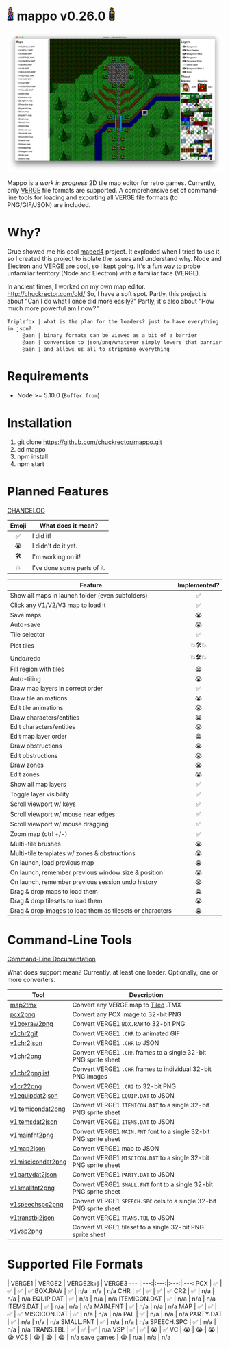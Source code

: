 # ![alt text](/img/v1/CRYSTAL.CHR-down.gif?raw=true "a sample of v2chr2gif cli output") mappo v0.26.0 ![alt text](/img/v1/DARIN.CHR-down.gif?raw=true "a sample of v2chr2gif cli output")

![alt text](/img/wip/mappo-wip-tileset-selected-and-hovering-tiles.png?raw=true "mappo work-in-progress screenshot of recently implemented display of which tile is currently selected and being hovered over in the tileset")

Mappo is a *work in progress* 2D tile map editor for retro games. Currently, only [VERGE](http://verge-rpg.com/) file formats are supported. A comprehensive set of command-line tools for loading and exporting all VERGE file formats (to PNG/GIF/JSON) are included.

# Why?

Grue showed me his cool [maped4](https://github.com/mcgrue/maped4) project. It exploded when I tried to use it, so I created this project to isolate the issues and understand why. Node and Electron and VERGE are cool, so I kept going. It's a fun way to probe unfamiliar territory (Node and Electron) with a familiar face (VERGE).

In ancient times, I worked on my own map editor. http://chuckrector.com/old/ So, I have a soft spot. Partly, this project is about "Can I do what I once did more easily?" Partly, it's also about "How much more powerful am I now?"

```
Triplefox | what is the plan for the loaders? just to have everything in json?
     @aen | binary formats can be viewed as a bit of a barrier
     @aen | conversion to json/png/whatever simply lowers that barrier
     @aen | and allows us all to stripmine everything
```

# Requirements

- Node >= 5.10.0 (`Buffer.from`)

# Installation

1. git clone https://github.com/chuckrector/mappo.git
2. cd mappo
3. npm install
4. npm start

# Planned Features

[CHANGELOG](https://github.com/chuckrector/mappo/blob/master/CHANGELOG.md)

Emoji | What does it mean?
:---:| ---
✅ | I did it!
😭 | I didn't do it yet.
🛠 | I'm working on it!
💥 | I've done some parts of it.

Feature | Implemented?
--- |:---:
Show all maps in launch folder (even subfolders) | ✅
Click any V1/V2/V3 map to load it | ✅
Save maps | 😭
Auto-save | 😭
Tile selector | ✅
Plot tiles | 💥🛠💥
Undo/redo | 💥🛠💥
Fill region with tiles | 😭
Auto-tiling | 😭
Draw map layers in correct order | ✅
Draw tile animations | 😭
Edit tile animations | 😭
Draw characters/entities | 😭
Edit characters/entities | 😭
Edit map layer order | 😭
Draw obstructions | 😭
Edit obstructions | 😭
Draw zones | 😭
Edit zones | 😭
Show all map layers | ✅
Toggle layer visibility | ✅
Scroll viewport w/ keys | ✅
Scroll viewport w/ mouse near edges | ✅
Scroll viewport w/ mouse dragging | ✅
Zoom map (ctrl +/-) | ✅
Multi-tile brushes | 😭
Multi-tile templates w/ zones & obstructions | 😭
On launch, load previous map | 😭
On launch, remember previous window size & position | 😭
On launch, remember previous session undo history | 😭
Drag & drop maps to load them | 😭
Drag & drop tilesets to load them | 😭
Drag & drop images to load them as tilesets or characters | 😭

# Command-Line Tools

[Command-Line Documentation](https://github.com/chuckrector/mappo/tree/master/doc)

What does support mean? Currently, at least one loader. Optionally, one or more converters.

Tool | Description
--- | ---
[map2tmx](https://github.com/chuckrector/mappo/tree/master/doc#user-content-map2tmx) | Convert any VERGE map to [Tiled](http://www.mapeditor.org/) .TMX
[pcx2png](https://github.com/chuckrector/mappo/tree/master/doc#user-content-pcx2png) | Convert any PCX image to 32-bit PNG
[v1boxraw2png](https://github.com/chuckrector/mappo/tree/master/doc/v1#user-content-v1boxraw2png) | Convert VERGE1 `BOX.RAW` to 32-bit PNG
[v1chr2gif](https://github.com/chuckrector/mappo/tree/master/doc/v1#user-content-v1chr2gif) | Convert VERGE1 `.CHR` to animated GIF
[v1chr2json](https://github.com/chuckrector/mappo/tree/master/doc/v1#user-content-v1chr2json) | Convert VERGE1 `.CHR` to JSON
[v1chr2png](https://github.com/chuckrector/mappo/tree/master/doc/v1#user-content-v1chr2png) | Convert VERGE1 `.CHR` frames to a single 32-bit PNG sprite sheet
[v1chr2pnglist](https://github.com/chuckrector/mappo/tree/master/doc/v1#user-content-v1chr2pnglist) | Convert VERGE1 `.CHR` frames to individual 32-bit PNG images
[v1cr22png](https://github.com/chuckrector/mappo/tree/master/doc/v1#user-content-v1cr22png) | Convert VERGE1 `.CR2` to 32-bit PNG
[v1equipdat2json](https://github.com/chuckrector/mappo/tree/master/doc/v1#user-content-v1equipdat2json) | Convert VERGE1 `EQUIP.DAT` to JSON
[v1itemicondat2png](https://github.com/chuckrector/mappo/tree/master/doc/v1#user-content-v1itemicondat2png) | Convert VERGE1 `ITEMICON.DAT` to a single 32-bit PNG sprite sheet
[v1itemsdat2json](https://github.com/chuckrector/mappo/tree/master/doc/v1#user-content-v1itemsdat2json) | Convert VERGE1 `ITEMS.DAT` to JSON
[v1mainfnt2png](https://github.com/chuckrector/mappo/tree/master/doc/v1#user-content-v1mainfnt2png) | Convert VERGE1 `MAIN.FNT` font to a single 32-bit PNG sprite sheet
[v1map2json](https://github.com/chuckrector/mappo/tree/master/doc/v1#user-content-v1map2json) | Convert VERGE1 map to JSON
[v1miscicondat2png](https://github.com/chuckrector/mappo/tree/master/doc/v1#user-content-v1miscicondat2png) | Convert VERGE1 `MISCICON.DAT` to a single 32-bit PNG sprite sheet
[v1partydat2json](https://github.com/chuckrector/mappo/tree/master/doc/v1#user-content-v1partydat2json) | Convert VERGE1 `PARTY.DAT` to JSON
[v1smallfnt2png](https://github.com/chuckrector/mappo/tree/master/doc/v1#user-content-v1smallfnt2png) | Convert VERGE1 `SMALL.FNT` font to a single 32-bit PNG sprite sheet
[v1speechspc2png](https://github.com/chuckrector/mappo/tree/master/doc/v1#user-content-v1speechspc2png) | Convert VERGE1 `SPEECH.SPC` cels to a single 32-bit PNG sprite sheet
[v1transtbl2json](https://github.com/chuckrector/mappo/tree/master/doc/v1#user-content-v1transtbl2json) | Convert VERGE1 `TRANS.TBL` to JSON
[v1vsp2png](https://github.com/chuckrector/mappo/tree/master/doc/v1#user-content-v1vsp2png) | Convert VERGE1 tileset to a single 32-bit PNG sprite sheet

# Supported File Formats

 | VERGE1 | VERGE2 | VERGE2k+j | VERGE3
--- |:---:|:---:|:---:|:---:
PCX          | ✅ | ✅ | ✅ | ✅
BOX.RAW      | ✅ | n/a | n/a | n/a
CHR          | ✅ | ✅ | ✅ | ✅
CR2          | ✅ | n/a | n/a | n/a
EQUIP.DAT    | ✅ | n/a | n/a | n/a
ITEMICON.DAT | ✅ | n/a | n/a | n/a
ITEMS.DAT    | ✅ | n/a | n/a | n/a
MAIN.FNT     | ✅ | n/a | n/a | n/a
MAP          | ✅ | ✅ | ✅ | ✅
MISCICON.DAT | ✅ | n/a | n/a | n/a
PAL          | ✅ | n/a | n/a | n/a
PARTY.DAT    | ✅ | n/a | n/a | n/a
SMALL.FNT    | ✅ | n/a | n/a | n/a
SPEECH.SPC   | ✅ | n/a | n/a | n/a
TRANS.TBL    | ✅ | ✅ | ✅ | n/a
VSP          | ✅ | ✅ | 😭 | ✅
VC           | 😭 | 😭 | 😭 | 😭
VCS          | 😭 | 😭 | 😭 | n/a
save games   | 😭 | n/a | n/a | n/a
